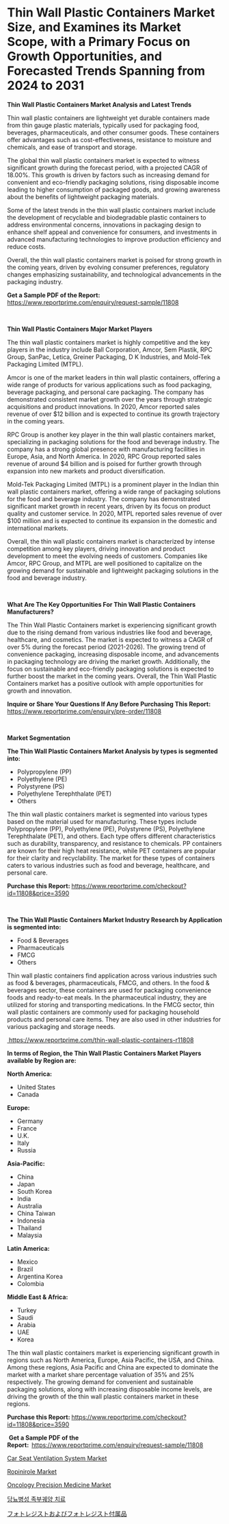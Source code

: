 <p><h1>Thin Wall Plastic Containers Market Size, and Examines its Market Scope, with a Primary Focus on Growth Opportunities, and Forecasted Trends Spanning from 2024 to 2031</h1></p><p><strong>Thin Wall Plastic Containers Market Analysis and Latest Trends</strong></p>
<p><p>Thin wall plastic containers are lightweight yet durable containers made from thin gauge plastic materials, typically used for packaging food, beverages, pharmaceuticals, and other consumer goods. These containers offer advantages such as cost-effectiveness, resistance to moisture and chemicals, and ease of transport and storage.</p><p>The global thin wall plastic containers market is expected to witness significant growth during the forecast period, with a projected CAGR of 18.00%. This growth is driven by factors such as increasing demand for convenient and eco-friendly packaging solutions, rising disposable income leading to higher consumption of packaged goods, and growing awareness about the benefits of lightweight packaging materials.</p><p>Some of the latest trends in the thin wall plastic containers market include the development of recyclable and biodegradable plastic containers to address environmental concerns, innovations in packaging design to enhance shelf appeal and convenience for consumers, and investments in advanced manufacturing technologies to improve production efficiency and reduce costs.</p><p>Overall, the thin wall plastic containers market is poised for strong growth in the coming years, driven by evolving consumer preferences, regulatory changes emphasizing sustainability, and technological advancements in the packaging industry.</p></p>
<p><strong>Get a Sample PDF of the Report:&nbsp;</strong> <a href="https://www.reportprime.com/enquiry/request-sample/11808">https://www.reportprime.com/enquiry/request-sample/11808</a></p>
<p>&nbsp;</p>
<p><strong>Thin Wall Plastic Containers Major Market Players</strong></p>
<p><p>The thin wall plastic containers market is highly competitive and the key players in the industry include Ball Corporation, Amcor, Sem Plastik, RPC Group, SanPac, Letica, Greiner Packaging, D K Industries, and Mold-Tek Packaging Limited (MTPL).</p><p>Amcor is one of the market leaders in thin wall plastic containers, offering a wide range of products for various applications such as food packaging, beverage packaging, and personal care packaging. The company has demonstrated consistent market growth over the years through strategic acquisitions and product innovations. In 2020, Amcor reported sales revenue of over $12 billion and is expected to continue its growth trajectory in the coming years.</p><p>RPC Group is another key player in the thin wall plastic containers market, specializing in packaging solutions for the food and beverage industry. The company has a strong global presence with manufacturing facilities in Europe, Asia, and North America. In 2020, RPC Group reported sales revenue of around $4 billion and is poised for further growth through expansion into new markets and product diversification.</p><p>Mold-Tek Packaging Limited (MTPL) is a prominent player in the Indian thin wall plastic containers market, offering a wide range of packaging solutions for the food and beverage industry. The company has demonstrated significant market growth in recent years, driven by its focus on product quality and customer service. In 2020, MTPL reported sales revenue of over $100 million and is expected to continue its expansion in the domestic and international markets.</p><p>Overall, the thin wall plastic containers market is characterized by intense competition among key players, driving innovation and product development to meet the evolving needs of customers. Companies like Amcor, RPC Group, and MTPL are well positioned to capitalize on the growing demand for sustainable and lightweight packaging solutions in the food and beverage industry.</p></p>
<p>&nbsp;</p>
<p><strong>What Are The Key Opportunities For Thin Wall Plastic Containers Manufacturers?</strong></p>
<p><p>The Thin Wall Plastic Containers market is experiencing significant growth due to the rising demand from various industries like food and beverage, healthcare, and cosmetics. The market is expected to witness a CAGR of over 5% during the forecast period (2021-2026). The growing trend of convenience packaging, increasing disposable income, and advancements in packaging technology are driving the market growth. Additionally, the focus on sustainable and eco-friendly packaging solutions is expected to further boost the market in the coming years. Overall, the Thin Wall Plastic Containers market has a positive outlook with ample opportunities for growth and innovation.</p></p>
<p><strong>Inquire or Share Your Questions If Any Before Purchasing This Report:</strong> <a href="https://www.reportprime.com/enquiry/pre-order/11808">https://www.reportprime.com/enquiry/pre-order/11808</a></p>
<p>&nbsp;</p>
<p><strong>Market Segmentation</strong></p>
<p><strong>The Thin Wall Plastic Containers Market Analysis by types is segmented into:</strong></p>
<p><ul><li>Polypropylene (PP)</li><li>Polyethylene (PE)</li><li>Polystyrene (PS)</li><li>Polyethylene Terephthalate (PET)</li><li>Others</li></ul></p>
<p><p>The thin wall plastic containers market is segmented into various types based on the material used for manufacturing. These types include Polypropylene (PP), Polyethylene (PE), Polystyrene (PS), Polyethylene Terephthalate (PET), and others. Each type offers different characteristics such as durability, transparency, and resistance to chemicals. PP containers are known for their high heat resistance, while PET containers are popular for their clarity and recyclability. The market for these types of containers caters to various industries such as food and beverage, healthcare, and personal care.</p></p>
<p><strong>Purchase this Report:&nbsp;</strong><a href="https://www.reportprime.com/checkout?id=11808&price=3590">https://www.reportprime.com/checkout?id=11808&price=3590</a></p>
<p>&nbsp;</p>
<p><strong>The Thin Wall Plastic Containers Market Industry Research by Application is segmented into:</strong></p>
<p><ul><li>Food & Beverages</li><li>Pharmaceuticals</li><li>FMCG</li><li>Others</li></ul></p>
<p><p>Thin wall plastic containers find application across various industries such as food & beverages, pharmaceuticals, FMCG, and others. In the food & beverages sector, these containers are used for packaging convenience foods and ready-to-eat meals. In the pharmaceutical industry, they are utilized for storing and transporting medications. In the FMCG sector, thin wall plastic containers are commonly used for packaging household products and personal care items. They are also used in other industries for various packaging and storage needs.</p></p>
<p><a href="https://www.reportprime.com/thin-wall-plastic-containers-r11808">&nbsp;https://www.reportprime.com/thin-wall-plastic-containers-r11808</a></p>
<p><strong>In terms of Region, the Thin Wall Plastic Containers Market Players available by Region are:</strong></p>
<p>
    <p> <strong> North America: </strong>
        <ul>
            <li>United States</li>
            <li>Canada</li>
        </ul>
        </p> 
    <p> <strong> Europe: </strong>
        <ul>
            <li>Germany</li>
            <li>France</li>
            <li>U.K.</li>
            <li>Italy</li>
            <li>Russia</li>
        </ul>
        </p> 
    <p> <strong> Asia-Pacific: </strong>
        <ul>
            <li>China</li>
            <li>Japan</li>
            <li>South Korea</li>
            <li>India</li>
            <li>Australia</li>
            <li>China Taiwan</li>
            <li>Indonesia</li>
            <li>Thailand</li>
            <li>Malaysia</li>
        </ul>
        </p> 
    <p> <strong> Latin America: </strong>
        <ul>
            <li>Mexico</li>
            <li>Brazil</li>
            <li>Argentina Korea</li>
            <li>Colombia</li>
        </ul>
        </p> 
    <p> <strong> Middle East & Africa: </strong>
        <ul>
            <li>Turkey</li>
            <li>Saudi</li>
            <li>Arabia</li>
            <li>UAE</li>
            <li>Korea</li>
        </ul>
    </p>
    </p>
<p><p>The thin wall plastic containers market is experiencing significant growth in regions such as North America, Europe, Asia Pacific, the USA, and China. Among these regions, Asia Pacific and China are expected to dominate the market with a market share percentage valuation of 35% and 25% respectively. The growing demand for convenient and sustainable packaging solutions, along with increasing disposable income levels, are driving the growth of the thin wall plastic containers market in these regions.</p></p>
<p><strong>Purchase this Report: </strong><a href="https://www.reportprime.com/checkout?id=11808&price=3590">https://www.reportprime.com/checkout?id=11808&price=3590</a></p>
<p>&nbsp;<strong>Get a Sample PDF of the Report:&nbsp;&nbsp;</strong><a href="https://www.reportprime.com/enquiry/request-sample/11808">https://www.reportprime.com/enquiry/request-sample/11808</a></p>
<p><strong></strong></p>
<p><p><a href="https://github.com/wrwgzwbr35/Market-Research-Report-List-1/blob/main/car-seat-ventilation-system-market.md">Car Seat Ventilation System Market</a></p><p><a href="https://www.linkedin.com/pulse/ropinirole-market-global-insights-sales-trends-2024-2031-fokmc">Ropinirole Market</a></p><p><a href="https://issuu.com/reportprime-2/docs/oncology-precision-medicine-market-size-2030.pptx">Oncology Precision Medicine Market</a></p><p><a href="https://medium.com/@mikeflatley1950/%EB%8B%B9%EB%87%A8%EB%B3%91%EC%84%B1-%EB%B0%9C%EA%B6%A4%EC%96%91-%EC%B9%98%EB%A3%8C-%EC%8B%9C%EC%9E%A5-%EA%B8%80%EB%A1%9C%EB%B2%8C-%EB%B0%8F-%EC%A7%80%EC%97%AD-%EB%B6%84%EC%84%9D-%EC%B5%9C%EC%A2%85-%EC%82%AC%EC%9A%A9%EC%9E%90-%EC%A0%9C%ED%92%88-%EB%B0%8F-%EC%A7%80%EC%97%AD%EC%97%90-%EC%B4%88%EC%A0%90%EC%9D%84-%EB%A7%9E%EC%B6%98-%EB%B6%84%EC%84%9D-%EB%B0%8F-%EC%98%88%EC%B8%A1-2024-2031-5efb7b2a6729">당뇨병성 족부궤양 치료</a></p><p><a href="https://medium.com/@lonnyguann/%E5%86%99%E7%9C%9F%E3%83%AC%E3%82%B8%E3%82%B9%E3%83%88%E3%81%8A%E3%82%88%E3%81%B3%E5%86%99%E7%9C%9F%E3%83%AC%E3%82%B8%E3%82%B9%E3%83%88%E3%82%A2%E3%83%B3%E3%82%B7%E3%83%A9%E3%83%AA%E3%83%BC%E3%82%BA%E5%B8%82%E5%A0%B4%E5%88%86%E6%9E%90%E3%83%AC%E3%83%9D%E3%83%BC%E3%83%88-%E5%9C%B0%E5%9F%9F-%E3%82%BF%E3%82%A4%E3%83%97-%E5%86%99%E7%9C%9F%E3%83%AC%E3%82%B8%E3%82%B9%E3%83%88-%E5%86%99%E7%9C%9F%E3%83%AC%E3%82%B8%E3%82%B9%E3%83%88%E3%82%A2%E3%83%B3%E3%82%B7%E3%83%A9%E3%83%AA%E3%83%BC%E3%82%BA-%E3%81%8A%E3%82%88%E3%81%B3%E3%82%A2%E3%83%97%E3%83%AA%E3%82%B1%E3%83%BC%E3%82%B7%E3%83%A7%E3%83%B3-%E3%83%87%E3%82%A3%E3%82%B9%E3%83%97%E3%83%AC%E3%82%A4%E3%81%8A%E3%82%88%E3%81%B3%E9%9B%86%E7%A9%8D%E5%9B%9E%E8%B7%AF-ic-%E5%8D%B0%E5%88%B7%E9%85%8D%E7%B7%9A%E6%9D%BF-pcb-a05413c8a79b">フォトレジストおよびフォトレジスト付属品</a></p></p>